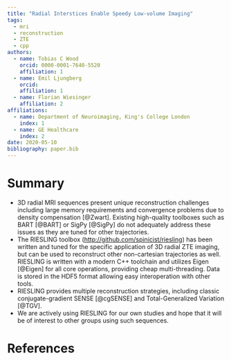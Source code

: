 ```yaml
---
title: "Radial Interstices Enable Speedy Low-volume Imaging"
tags:
  - mri
  - reconstruction
  - ZTE
  - cpp
authors:
  - name: Tobias C Wood
    orcid: 0000-0001-7640-5520
    affiliation: 1
  - name: Emil Ljungberg
    orcid:
    affiliation: 1
  - name: Florian Wiesinger
    affiliation: 2
affiliations:
  - name: Department of Neuroimaging, King's College London
    index: 1
  - name: GE Healthcare
    index: 2
date: 2020-05-10
bibliography: paper.bib
---
```


# Summary

- 3D radial MRI sequences present unique reconstruction challenges including large memory requirements and convergence problems due to density compensation [@Zwart]. Existing high-quality toolboxes such as BART [@BART] or SigPy [@SigPy] do not adequately address these issues as they are tuned for other trajectories.
- The RIESLING toolbox (http://github.com/spinicist/riesling) has been written and tuned for the specific application of 3D radial ZTE imaging, but can be used to reconstruct other non-cartesian trajectories as well. RIESLING is written with a modern C++ toolchain and utilizes Eigen [@Eigen] for all core operations, providing cheap multi-threading. Data is stored in the HDF5 format allowing easy interoperation with other tools.
- RIESLING provides multiple reconstruction strategies, including classic conjugate-gradient SENSE [@cgSENSE] and Total-Generalized Variation [@TGV].
- We are actively using RIESLING for our own studies and hope that it will be of interest to other groups using such sequences.

# References
